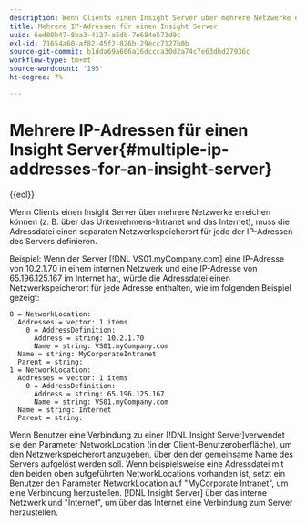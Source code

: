 ```yaml
---
description: Wenn Clients einen Insight Server über mehrere Netzwerke erreichen können (z. B. über das Unternehmens-Intranet und das Internet), muss die Adressdatei einen separaten Netzwerkspeicherort für jede der IP-Adressen des Servers definieren.
title: Mehrere IP-Adressen für einen Insight Server
uuid: 6ed00b47-8ba3-4127-a5db-7e684e573d9c
exl-id: 71654a60-af82-45f2-826b-29ecc7127b0b
source-git-commit: b1dda69a606a16dccca30d2a74c7e63dbd27936c
workflow-type: tm+mt
source-wordcount: '195'
ht-degree: 7%

---
```


# Mehrere IP-Adressen für einen Insight Server{#multiple-ip-addresses-for-an-insight-server}

{{eol}}

Wenn Clients einen Insight Server über mehrere Netzwerke erreichen können (z. B. über das Unternehmens-Intranet und das Internet), muss die Adressdatei einen separaten Netzwerkspeicherort für jede der IP-Adressen des Servers definieren.

Beispiel: Wenn der Server [!DNL VS01.myCompany.com] eine IP-Adresse von 10.2.1.70 in einem internen Netzwerk und eine IP-Adresse von 65.196.125.167 im Internet hat, würde die Adressdatei einen Netzwerkspeicherort für jede Adresse enthalten, wie im folgenden Beispiel gezeigt:

```
0 = NetworkLocation: 
  Addresses = vector: 1 items
    0 = AddressDefinition: 
      Address = string: 10.2.1.70
      Name = string: VS01.myCompany.com
  Name = string: MyCorporateIntranet
  Parent = string: 
1 = NetworkLocation: 
  Addresses = vector: 1 items
    0 = AddressDefinition: 
      Address = string: 65.196.125.167
      Name = string: VS01.myCompany.com
  Name = string: Internet
  Parent = string:
```

Wenn Benutzer eine Verbindung zu einer [!DNL Insight Server]verwendet sie den Parameter NetworkLocation (in der Client-Benutzeroberfläche), um den Netzwerkspeicherort anzugeben, über den der gemeinsame Name des Servers aufgelöst werden soll. Wenn beispielsweise eine Adressdatei mit den beiden oben aufgeführten NetworkLocations vorhanden ist, setzt ein Benutzer den Parameter NetworkLocation auf &quot;MyCorporate Intranet&quot;, um eine Verbindung herzustellen. [!DNL Insight Server] über das interne Netzwerk und &quot;Internet&quot;, um über das Internet eine Verbindung zum Server herzustellen.
